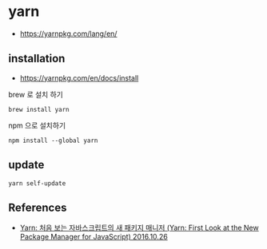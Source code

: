 # yarn
* https://yarnpkg.com/lang/en/

## installation
* https://yarnpkg.com/en/docs/install

brew 로 설치 하기
```
brew install yarn
```

npm 으로 설치하기
```
npm install --global yarn
```

## update
```
yarn self-update
```

## References
* [Yarn: 처음 보는 자바스크립트의 새 패키지 매니저 (Yarn: First Look at the New Package Manager for JavaScript) 2016.10.26](https://www.vobour.com/yarn-처음-보는-자바스크립트의-새-패키지-매니저-yarn-fir)